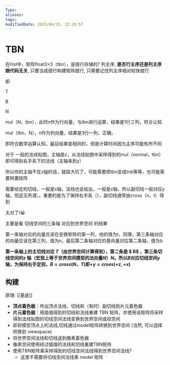 ```yaml
---
Type: 
aliases: 
tags: 
modifiedDate: 2025/06/25, 22:20:57
---
```


# TBN

在hlsl中，矩阵float3×3（tbn），是按行存储的? 列主序, **是否行主序还是列主序跟代码无关**, 只要当成按行构建矩阵就行, 只需要记住列主序相对较快就行

即

T

B

N

mul（N，tbn），此时n作为行向量，与tbn进行运算，结果是1行三列，符合认知

mul（tbn，N），n作为列向量，结果是3行一列，正确。

即符合数学运算认知，最后结果是相同的，但是计算时间因为主序可能有所不同

对于 一般的法线贴图，主轴是z，从法线贴图中采样得到的mul（normal，tbn）即可得到右手系下的法线（主轴来到y）

所以你的主轴不在z轴的话，就踩大坑了，可能需要把tbn变成tnb等等，也可能需要转置矩阵

需要给定的切线，一般是x轴，法线也会给出，一般是z轴，所以副切线一般对应y轴，但这无所谓，。重要的是为了保持右手系（），副切线通常由cross（n，t）得到

太对了/😀

主要是看 切线空间的三条轴 对应到世界空间 的结果

第一条轴对应的向量应该在变换矩阵的第一列，他的值为t，同理，第三条轴对应的向量应该在第三列，值为n，最后第二条轴对应的基向量对应第二条轴，值为b

**第一条轴上的主切线对应 $T$（由世界空间计算得到），第二条是 $ B$ ，第三条切线空间的$z$ 轴（宏观上等于世界空间模型的法向量$N$）$N$。所以$B$对应切线空间$y$轴，为保持右手定则，$B= cross(N，T)$即$+y = cross(+z,+x)$**

## 构建

原理: [[基底]]
- **顶点着色器**：传出顶点法线、切线和（有时）副切线到片元着色器
- **片元着色器**：用插值得到的切线和法线重建 TBN 矩阵，并使用该矩阵将采样得到法线贴图的切线空间法线变换到世界空间或视空间
- 即将模型顶点上的法线,切线通过model矩阵转换到世界空间 (当然, 可以选择转换到 viewspace)
- 将世界空间法线和切线送到像素着色器 
- 像素空间使用经过插值的法线和切线重建TBN矩阵
- 使用TBN矩阵乘采样得到的切线空间法线得到世界空间法线?
    - 这里不需要将切线空间法线乘 model 矩阵
